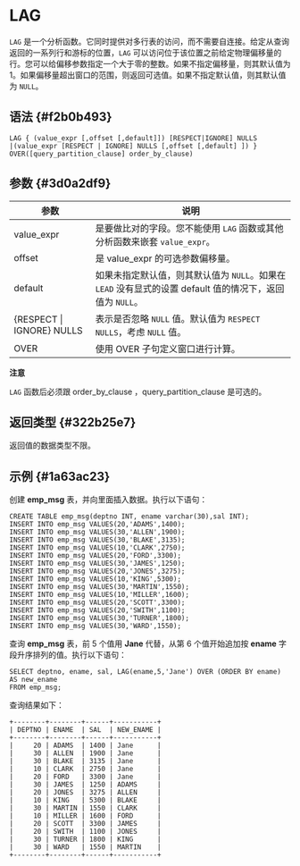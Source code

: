 LAG 
========================



`LAG` 是一个分析函数。它同时提供对多行表的访问，而不需要自连接。给定从查询返回的一系列行和游标的位置，`LAG` 可以访问位于该位置之前给定物理偏移量的行。您可以给偏移参数指定一个大于零的整数。如果不指定偏移量，则其默认值为 1。如果偏移量超出窗口的范围，则返回可选值。如果不指定默认值，则其默认值为 `NULL`。

语法 {#f2b0b493}
--------------

    LAG { (value_expr [,offset [,default]]) [RESPECT|IGNORE] NULLS 
    |(value_expr [RESPECT | IGNORE] NULLS [,offset [,default] ]) }
    OVER([query_partition_clause] order_by_clause)



参数 {#3d0a2df9}
--------------



|            参数             |                                  说明                                  |
|---------------------------|----------------------------------------------------------------------|
| value_expr                | 是要做比对的字段。您不能使用 `LAG` 函数或其他分析函数来嵌套 `value_expr`。                      |
| offset                    | 是 value_expr 的可选参数偏移量。                                               |
| default                   | 如果未指定默认值，则其默认值为 `NULL`。如果在 `LEAD` 没有显式的设置 default 值的情况下，返回值为 `NULL`。 |
| {RESPECT \| IGNORE} NULLS | 表示是否忽略 `NULL` 值。默认值为 `RESPECT NULLS`，考虑 `NULL` 值。                    |
| OVER                      | 使用 OVER 子句定义窗口进行计算。                                                  |


**注意**



`LAG` 函数后必须跟 order_by_clause ，query_partition_clause 是可选的。

返回类型 {#322b25e7}
----------------

返回值的数据类型不限。

示例 {#1a63ac23}
--------------

创建 **emp_msg** 表，并向里面插入数据。执行以下语句：

    CREATE TABLE emp_msg(deptno INT, ename varchar(30),sal INT);
    INSERT INTO emp_msg VALUES(20,'ADAMS',1400);
    INSERT INTO emp_msg VALUES(30,'ALLEN',1900);
    INSERT INTO emp_msg VALUES(30,'BLAKE',3135);
    INSERT INTO emp_msg VALUES(10,'CLARK',2750);
    INSERT INTO emp_msg VALUES(20,'FORD',3300);
    INSERT INTO emp_msg VALUES(30,'JAMES',1250);
    INSERT INTO emp_msg VALUES(20,'JONES',3275);
    INSERT INTO emp_msg VALUES(10,'KING',5300);
    INSERT INTO emp_msg VALUES(30,'MARTIN',1550);
    INSERT INTO emp_msg VALUES(10,'MILLER',1600);
    INSERT INTO emp_msg VALUES(20,'SCOTT',3300);
    INSERT INTO emp_msg VALUES(20,'SWITH',1100);
    INSERT INTO emp_msg VALUES(30,'TURNER',1800);
    INSERT INTO emp_msg VALUES(30,'WARD',1550);



查询 **emp_msg** 表，前 5 个值用 **Jane** 代替，从第 6 个值开始追加按 **ename** 字段升序排列的值。执行以下语句：

    SELECT deptno, ename, sal, LAG(ename,5,'Jane') OVER (ORDER BY ename) AS new_ename 
    FROM emp_msg;



查询结果如下：

    +--------+--------+------+-----------+
    | DEPTNO | ENAME  | SAL  | NEW_ENAME |
    +--------+--------+------+-----------+
    |     20 | ADAMS  | 1400 | Jane      |
    |     30 | ALLEN  | 1900 | Jane      |
    |     30 | BLAKE  | 3135 | Jane      |
    |     10 | CLARK  | 2750 | Jane      |
    |     20 | FORD   | 3300 | Jane      |
    |     30 | JAMES  | 1250 | ADAMS     |
    |     20 | JONES  | 3275 | ALLEN     |
    |     10 | KING   | 5300 | BLAKE     |
    |     30 | MARTIN | 1550 | CLARK     |
    |     10 | MILLER | 1600 | FORD      |
    |     20 | SCOTT  | 3300 | JAMES     |
    |     20 | SWITH  | 1100 | JONES     |
    |     30 | TURNER | 1800 | KING      |
    |     30 | WARD   | 1550 | MARTIN    |
    +--------+--------+------+-----------+


